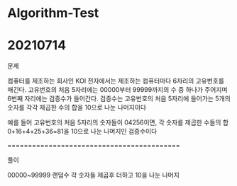 # Algorithm-Test

# 20210714

문제

컴퓨터를 제조하는 회사인 KOI 전자에서는 제조하는 컴퓨터마다 6자리의 고유번호를 매긴다.
고유번호의 처음 5자리에는 00000부터 99999까지의 수 중 하나가 주어지며 6번째 자리에는 검증수가 들어간다.
검증수는 고유번호의 처음 5자리에 들어가는 5개의 숫자를 각각 제곱한 수의 합을 10으로 나눈 나머지이다

예를 들어 고유번호의 처음 5자리의 숫자들이 04256이면,
각 숫자를 제곱한 수들의 합 0+16+4+25+36=81을 10으로 나눈 나머지인 검증수이다

==========================================

풀이

00000~99999 랜덤수
각 숫자들 제곱후 더하고 10을 나눈 나머지